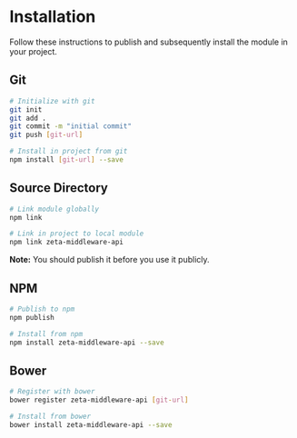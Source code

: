 # Installation

Follow these instructions to publish and subsequently install the module in your project.

## Git

```bash
# Initialize with git
git init
git add .
git commit -m "initial commit"
git push [git-url]

# Install in project from git
npm install [git-url] --save
```

## Source Directory

```bash
# Link module globally
npm link

# Link in project to local module
npm link zeta-middleware-api
```

**Note:** You should publish it before you use it publicly.

## NPM

```bash
# Publish to npm
npm publish

# Install from npm
npm install zeta-middleware-api --save
```

## Bower

```bash
# Register with bower
bower register zeta-middleware-api [git-url]

# Install from bower
bower install zeta-middleware-api --save
```
